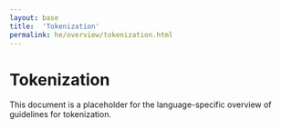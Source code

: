 ```yaml
---
layout: base
title:  'Tokenization'
permalink: he/overview/tokenization.html
---
```


# Tokenization

This document is a placeholder for the language-specific overview of
guidelines for tokenization.

